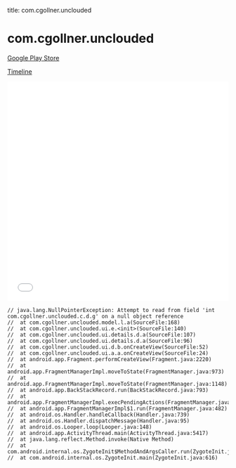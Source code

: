 title: com.cgollner.unclouded

# com.cgollner.unclouded

[Google Play Store](https://play.google.com/store/apps/details?id=com.cgollner.unclouded)

[Timeline](./vis-timeline.html)

<iframe src="./vis-timeline.html" width="100%" height="500px" style="border:none;"></iframe>

```
// java.lang.NullPointerException: Attempt to read from field 'int com.cgollner.unclouded.c.d.g' on a null object reference
// 	at com.cgollner.unclouded.model.l.a(SourceFile:168)
// 	at com.cgollner.unclouded.ui.e.<init>(SourceFile:140)
// 	at com.cgollner.unclouded.ui.details.d.a(SourceFile:107)
// 	at com.cgollner.unclouded.ui.details.d.a(SourceFile:96)
// 	at com.cgollner.unclouded.ui.d.b.onCreateView(SourceFile:52)
// 	at com.cgollner.unclouded.ui.a.a.onCreateView(SourceFile:24)
// 	at android.app.Fragment.performCreateView(Fragment.java:2220)
// 	at android.app.FragmentManagerImpl.moveToState(FragmentManager.java:973)
// 	at android.app.FragmentManagerImpl.moveToState(FragmentManager.java:1148)
// 	at android.app.BackStackRecord.run(BackStackRecord.java:793)
// 	at android.app.FragmentManagerImpl.execPendingActions(FragmentManager.java:1535)
// 	at android.app.FragmentManagerImpl$1.run(FragmentManager.java:482)
// 	at android.os.Handler.handleCallback(Handler.java:739)
// 	at android.os.Handler.dispatchMessage(Handler.java:95)
// 	at android.os.Looper.loop(Looper.java:148)
// 	at android.app.ActivityThread.main(ActivityThread.java:5417)
// 	at java.lang.reflect.Method.invoke(Native Method)
// 	at com.android.internal.os.ZygoteInit$MethodAndArgsCaller.run(ZygoteInit.java:726)
// 	at com.android.internal.os.ZygoteInit.main(ZygoteInit.java:616)

```



